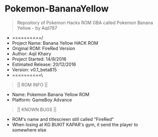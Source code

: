 # Pokemon-BananaYellow
> Repository of Pokemon Hacks ROM GBA called Pokemon Banana Yellow - by Aqil787

- ==========/
- Project Name: Banana Yellow HACK ROM
- Original ROM: FireRed Version
- Author: Aqil Khairy
- Project Started: 14/8/2016
- Estimated Release: 20/12/2016
- Version: v0.1_beta815
- ==========\

> || ROM INFO ||
- Name: Pokemon Banana Yellow ROM
- Platform: GameBoy Advance

> || KNOWN BUGS ||
- ROM's name and titlescreen still called "FireRed"
- When losing at KG BUKIT KAPAR's gym, it send the player to somewhere else
